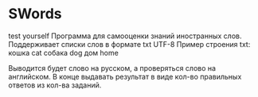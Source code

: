 # SWords
test yourself
Программа для самооценки знаний иностранных слов.
Поддерживает списки слов в формате txt UTF-8
Пример строения txt:
кошка
cat
собака
dog
дом
home

Выводится будет слово на русском, а проверяться слово на английском.
В конце выдавать результат в виде кол-во правильных ответов из кол-ва заданий.
